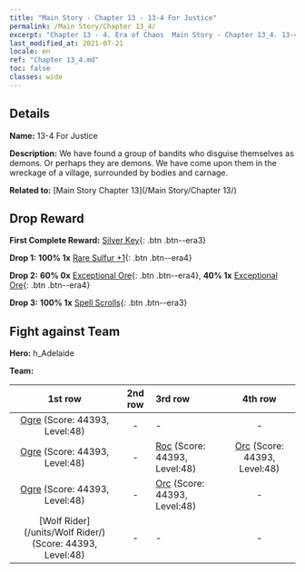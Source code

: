 ```yaml
---
title: "Main Story - Chapter 13 - 13-4 For Justice"
permalink: /Main Story/Chapter 13_4/
excerpt: "Chapter 13 - 4. Era of Chaos  Main Story - Chapter 13_4. 13-4 For Justice"
last_modified_at: 2021-07-21
locale: en
ref: "Chapter 13_4.md"
toc: false
classes: wide
---
```


## Details

 **Name:** 13-4 For Justice

 **Description:** We have found a group of bandits who disguise themselves as demons. Or perhaps they are demons. We have come upon them in the wreckage of a village, surrounded by bodies and carnage.

 **Related to:** [Main Story Chapter 13](/Main Story/Chapter 13/)

## Drop Reward

 **First Complete Reward:** [Silver Key](/Items/con_693/){: .btn .btn--era3}

 **Drop 1:** **100% 1x** [Rare Sulfur +1](/Items/mat_43/){: .btn .btn--era4}

 **Drop 2:** **60% 0x** [Exceptional Ore](/Items/mat_33/){: .btn .btn--era4}, **40% 1x** [Exceptional Ore](/Items/mat_33/){: .btn .btn--era4}

 **Drop 3:** **100% 1x** [Spell Scrolls](/Items/con_694/){: .btn .btn--era3}


## Fight against Team
 **Hero:** h_Adelaide

 **Team:**


  | 1st row | 2nd row | 3rd row | 4th row |
  |:----:|:----:|:----|:----:|
  | [Ogre](/units/Ogre/) (Score: 44393, Level:48)  | - | - | - |
  | [Ogre](/units/Ogre/) (Score: 44393, Level:48)  | - | [Roc](/units/Roc/) (Score: 44393, Level:48)  | [Orc](/units/Orc/) (Score: 44393, Level:48)  |
  | [Ogre](/units/Ogre/) (Score: 44393, Level:48)  | - | [Orc](/units/Orc/) (Score: 44393, Level:48)  | - |
  | [Wolf Rider](/units/Wolf Rider/) (Score: 44393, Level:48)  | - | - | - |


